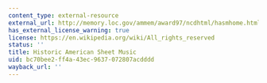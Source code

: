 ```yaml
---
content_type: external-resource
external_url: http://memory.loc.gov/ammem/award97/ncdhtml/hasmhome.html
has_external_license_warning: true
license: https://en.wikipedia.org/wiki/All_rights_reserved
status: ''
title: Historic American Sheet Music
uid: bc70bee2-ff4a-43ec-9637-072807acdddd
wayback_url: ''
---
```

